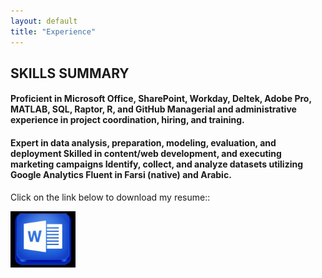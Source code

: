 ```yaml
---
layout: default
title: "Experience"
---
```


<body>
<h2> SKILLS SUMMARY</h2> 
  
  
<h4>Proficient in Microsoft Office, SharePoint, Workday, Deltek, Adobe Pro, MATLAB, SQL, Raptor, R, and GitHub 	Managerial and administrative experience in project coordination, hiring, and training.</h4>
<h4>Expert in data analysis, preparation, modeling, evaluation, and deployment                      
Skilled in content/web development, and executing marketing campaigns
Identify, collect, and analyze datasets utilizing Google Analytics   
Fluent in Farsi (native) and Arabic. </h4>


<html>
<body>

<p>Click on the link below to download my resume::<p>
<a href="Venous Doraji Resume_2022.docx" download="w3logo">
  <img src="MS Word.jpg" alt="My Resume" width="104" height="90">
</a>
